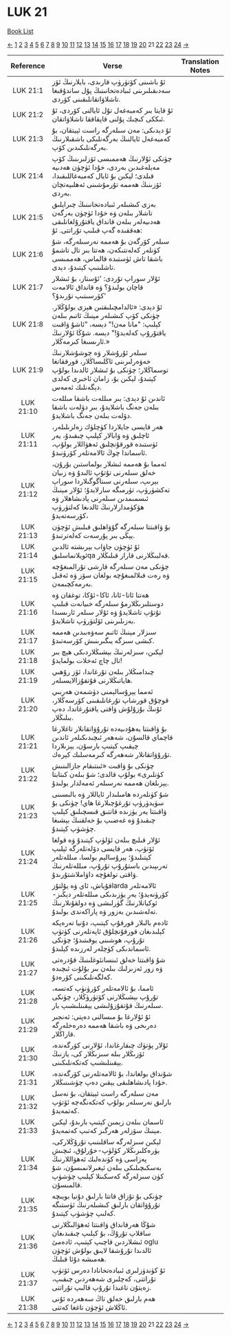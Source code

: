 # LUK 21
[Book List](../README.md)

[<-](./chapter_20.md) [1](./chapter_1.md) [2](./chapter_2.md) [3](./chapter_3.md) [4](./chapter_4.md) [5](./chapter_5.md) [6](./chapter_6.md) [7](./chapter_7.md) [8](./chapter_8.md) [9](./chapter_9.md) [10](./chapter_10.md) [11](./chapter_11.md) [12](./chapter_12.md) [13](./chapter_13.md) [14](./chapter_14.md) [15](./chapter_15.md) [16](./chapter_16.md) [17](./chapter_17.md) [18](./chapter_18.md) [19](./chapter_19.md) [20](./chapter_20.md) 21 [22](./chapter_22.md) [23](./chapter_23.md) [24](./chapter_24.md) [->](./chapter_22.md)

| Reference | Verse | Translation Notes |
|:---------:|-------|-------------------|
|LUK 21:1|ئۇ باشىنى كۆتۈرۈپ قارىدى، بايلارنىڭ ئۆز سەدىقىلىرىنى ئىبادەتخانىنىڭ پۇل ساندۇقىغا تاشلاۋاتقانلىقىنى كۆردى.||
|LUK 21:2|ئۇ قايتا بىر كەمبەغەل تۇل ئايالنى كۆردى، ئۇ ئىككى كىچىك پۇلنى قاپقاققا تاشلاۋاتقان.||
|LUK 21:3|ئۇ دېدىكى: مەن سىلەرگە راست ئېيتقان، بۇ كەمبەغەل ئايالنىڭ بەرگەنلىكى باشقىلارنىڭ بەرگەنلىكىدىن كۆپ.||
|LUK 21:4|چۈنكى ئۇلارنىڭ ھەممىسى ئۆزلىرىنىڭ كۆپ مەبلەغىدىن بەردى، خۇدا ئۈچۈن ھەدىيە قىلدى؛ لېكىن بۇ ئايال كەمبەغاللىقىدا، ئۆزىنىڭ ھەممە تۇرمۇشىنى ئەھلىيەتچان بەردى.||
|LUK 21:5|بەزى كىشىلەر ئىبادەتخانىنىڭ چىرايلىق تاشلار بىلەن ۋە خۇدا ئۈچۈن بەرگەن ھەدىيەلەر بىلەن قانداق ياقتۇرۇلغانلىقى ھەققىدە گەپ قىلىپ تۇراتتى. ئۇ:||
|LUK 21:6|سىلەر كۆرگەن بۇ ھەممە نەرسىلەرگە، شۇ كۈنلەر كەلەتتىكەن، ھەتتا بىر تال تاشمۇ باشقا تاش ئۈستىدە قالماس، ھەممىسى تاشلىنىپ كېتىدۇ، دېدى.||
|LUK 21:7|ئۇلار سوراپ تۇردى: 'ئۇستاز، بۇ ئىشلار قاچان بولىدۇ؟ ۋە قانداق ئالامەت كۆرسىتىپ تۇرىدۇ؟'||
|LUK 21:8|ئۇ دېدى: «ئالدامچىلىقتىن ھېزى بولۇڭلار. چۈنكى كۆپ كىشىلەر مېنىڭ ئاتىم بىلەن كېلىپ: "مانا مەن!" دېسە، "ئاشۇ ۋاقىت ياقتۇرۇپ كەلەيدۇ!" دېسە. شۇڭا ئۇلارنىڭ ئارىسىغا كىرمەڭلار.»||
|LUK 21:9|سىلەر ئۇرۇشلار ۋە چوشۇشلارنىڭ خەۋەرلىرىنى ئاڭلىساڭلار، قورققانغا توسماڭلار؛ چۈنكى بۇ ئىشلار ئالدىدا بولۇپ كېتىدۇ، لېكىن بۇ، زامان ئاخىرى كەلدى دېگەنلىك ئەمەس.||
|LUK 21:10|ئاندىن ئۇ دېدى: بىر مىللەت باشقا مىللەت بىلەن جەنگ باشلايدۇ، بىر دۆلەت باشقا دۆلەت بىلەن جەنگ باشلايدۇ.||
|LUK 21:11|ھەر قايسى جايلاردا كۈچلۈك زەلزىلىلەر، ئاچلىق ۋە ۋابالار كېلىپ چىقىدۇ، يەر ئۈستىدە قورقۇنچلىق ئەھۋاللار بولۇپ، ئاسماندا چوڭ ئالامەتلەر كۆرۈنىدۇ.||
|LUK 21:12|ئەمما بۇ ھەممە ئىشلار بولماستىن بۇرۇن، خەلق سىلەرنى تۇتۇپ ئالىدۇ ۋە زىيان بېرىپ، سىلەرنى سىناگوگىلاردا سوراپ تەكشۈرۈپ، تۈرمىگە سارلايدۇ؛ ئۇلار مېنىڭ ئىسمىمدىن سىلەرنى پادىشاھلار ۋە ھۆكۈمدارلارنىڭ ئالدىغا كەلتۈرۈپ كۆرسەتەيدۇ،||
|LUK 21:13|بۇ ۋاقىتتا سىلەرگە گۇۋاھلىق قىلىش ئۈچۈن يېڭى بىر پۇرسەت كەلەترتىدۇ.||
|LUK 21:14|ئۇ ئۈچۈن جاۋاب بېرىشتە ئالدىن ئويلانماسلىقqa قەلبىڭلارنى قارار قىلىڭلار.||
|LUK 21:15|چۈنكى مەن سىلەرگە قارشى تۇرالمىغۇچە ۋە رەت قىلالمىغۇچە بولغان سۆز ۋە ئەقىل بەرمەكچىمەن.||
|LUK 21:16|ھەتتا ئاتا-ئانا، ئاكا-ئۇكا، توغقان ۋە دوستلىرىڭلارمۇ سىلەرگە خىيانەت قىلىپ تۇتۇپ تاشلايدۇ ۋە ئۇلار سىلەر ئارىسىدا بەزىلىرىنى ئۆلتۈرۈپ تاشلايدۇ.||
|LUK 21:17|سىزلار مېنىڭ ئاتىم سەۋەبىدىن ھەممە كىشى سىزگە يىگىرىنىش كۆرسەتىدۇ.||
|LUK 21:18|لېكىن، سىزلەرنىڭ بېشىڭلاردىكى ھېچ بىر تال چاچ ئەخلات بولمايدۇ!||
|LUK 21:19|چىدامىڭلار بىلەن تۇرغاندا، ئۆز رۇھىي ھاياتىڭلارنى قۇتقۇزالايسىلەر.||
|LUK 21:20|ئەمما يېرۇسالېمنى دۈشمەن ھەربىي قوچۇق قورشاپ تۇرغانلىقىنى كۆرسەڭلار، ئۇنىڭ بۇزۇلۇش ۋاقتى ياقتۇرغاندا، دەپ بىلىڭلار.||
|LUK 21:21|بۇ ۋاقىتتا يەھۇدىيەدە تۇرۇۋاتقانلار تاغلارغا قاچماي قالسۇن، شەھەر ئىچىدىكىلەر ئاندىن چېقىپ كېتىپ بارسۇن، يېزىلاردا تۇرۇۋاتقانلار شەھەرگە كىرمەسلىك كېرەك.||
|LUK 21:22|چۈنكى بۇ ۋاقىت «ئىنتىقام جازالىنىش كۈنلىرى» بولۇپ قالدى؛ شۇ بىلەن كىتابتا يېزىلغان ھەممە نەرسىلەر ئەمەلدار بولىدۇ.||
|LUK 21:23|شۇ كۈنلەردە ھامىلىدار ئاياللار ۋە بالىسىنى سۈيدۈرۈپ تۇرغۇچىلارغا ھاي! چۈنكى بۇ ۋاقىتتا يەر يۈزىدە قاتتىق قىسچىلىق كېلىپ چىقىدۇ ۋە غەضىپ بۇ خەلقنىڭ بېشىغا چۈشۈپ كېتىدۇ.||
|LUK 21:24|ئۇلار قىلىچ بىلەن ئۆلۈپ كېتىدۇ ۋە قولغا ئۆتۈپ، ھەر قايسى دۆلەتلەرگە ئېلىپ كېتىلىدۇ؛ يېرۇسالېم بولسا، مىللەتلەر تەرىپىدىن باستۇرۇپ تۇرۇپ، مىللەتلەرنىڭ ۋاقتى تولغۇچە داۋاملاشتۇرىدۇ.||
|LUK 21:25|قۇياش، ئاي ۋە يۇلتۇزlarda ئالامەتلەر كۆرۈنەيدۇ؛ يەر يۈزىدىكى مىللەتلەر دېڭىز-ئوكيانلارنىڭ گۈرلىشى ۋە دولقۇنلارنىڭ تەلەشىدىن بەزور ۋە پاراكەندى بولىدۇ.||
|LUK 21:26|ئادەم بالىلار قورقۇپ كېتىپ، دۇنيا تەرەپكە كېلىدىغان قورقۇنچلۇق ئاپەتلەرنى كۈتۈپ تۇرۇپ، ھوشىنى يوقىتىدۇ؛ چۈنكى ئاسماندىكى كۈچلەر لەرزىدە كېلىدۇ.||
|LUK 21:27|شۇ ۋاقىتتا خەلق ئىنسانئوغلىنىڭ قۇدرەتى ۋە زور ئەزىزلىك بىلەن بىر بۇلۇت ئىچىدە كەلگەنلىكىنى كۆرەدۇ.||
|LUK 21:28|ئامما، بۇ ئالامەتلەر كۆرۈنۈپ كەتسە، تۇرۇپ بېشىڭلارنى كۆتۈرۈڭلار، چۈنكى سىلەرنىڭ قۇتقۇزۇلىشى يېقىنلىشىپ بار.||
|LUK 21:29|ئۇ ئۇلارغا بۇ مىسالنى دەپتى: ئەنجىر دەرىخى ۋە باشقا ھەممە دەرەخلەرگە قاراڭلار.||
|LUK 21:30|ئۇلار پۈتۈك چىقارغاندا، ئۇلارنى كۆرگەندە، ئۆزىڭلار بىلە سىزىڭلار كى، يازنىڭ يېقىنلىشىپ كەتكەنلىكىنى.||
|LUK 21:31|شۇنداق بولغاندا، بۇ ئالامەتلەرنى كۆرگەندە، خۇدا پادىشاھلىقى يېقىن دەپ چۈشىنىڭلار.||
|LUK 21:32|مەن سىلەرگە راست ئېيتقان، بۇ نەسل بارلىق نەرسىلەر بولۇپ كەتكەنگەچە ئۆتۈپ كەتمەيدۇ.||
|LUK 21:33|ئاسمان بىلەن زېمىن كېتىپ بارىدۇ، لېكىن مېنىڭ سۆزلەر ھەرگىز كەتىپ كەتمەيدۇ.||
|LUK 21:34|لېكىن سىزلەرگە ساقلىنىپ تۇرۇڭلاركى، يۈرەكلىرىڭلار كۈلۈپ-خۇرلۇق، ئىچىش پەزاسى ۋە كۈندەلىك ئەھۋاللارنىڭ بەسكىچىلىكى بىلەن ئېغىرلانمىسۇن، شۇ كۈن سىزلەرگە كەسكىنلا كېلىپ چۈشۈپ قالمىسۇن.||
|LUK 21:35|چۈنكى بۇ تۇزاق قاتتا بارلىق دۇنيا بويىچە تۇرۇۋاتقان بارلىق كىشىلەرنىڭ ئۈستىگە كەلىپ چۈشۈپ كېتىدۇ.||
|LUK 21:36|شۇڭا ھەرقانداق ۋاقىتتا ئەھۋالىڭلارنى ساقلاپ تۇرۇڭ، بۇ كېلىپ چىقىدىغان ئىشلاردىن قاچىپ كېتىپ، ئادەمئ oglu ئالدىدا تۇرۇشقا لايىق بولۇش ئۈچۈن ھەمىشە دۇئا قىلىڭ.||
|LUK 21:37|ئۇ كۈندۈزلىرى ئىبادەتخانادا دەرس ئۆتۈپ تۇراتتى، كەچلىرى شەھەردىن چىقىپ، زەيتۇن تاغىدا تۇرۇپ قالىپ تۇراتتى.||
|LUK 21:38|ھەم بارلىق خەلق تاڭ سەھەردە ئۇنى ئاڭلاش ئۈچۈن تاغغا كەتتى.||


[<-](./chapter_20.md) [1](./chapter_1.md) [2](./chapter_2.md) [3](./chapter_3.md) [4](./chapter_4.md) [5](./chapter_5.md) [6](./chapter_6.md) [7](./chapter_7.md) [8](./chapter_8.md) [9](./chapter_9.md) [10](./chapter_10.md) [11](./chapter_11.md) [12](./chapter_12.md) [13](./chapter_13.md) [14](./chapter_14.md) [15](./chapter_15.md) [16](./chapter_16.md) [17](./chapter_17.md) [18](./chapter_18.md) [19](./chapter_19.md) [20](./chapter_20.md) 21 [22](./chapter_22.md) [23](./chapter_23.md) [24](./chapter_24.md) [->](./chapter_22.md)